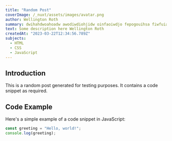 ```yaml
---
title: "Random Post"
coverImage: /_nuxt/assets/images/avatar.png
author: Wellington Roth
summary: dwihahdwoahoadw awodiwdiohjidw oinfaoiwdjo fepogouihsa fiwfuiahwfa ioafwhidja owadhoiaj
text: Some description here Wellington Roth
createdAt: "2023-03-22T12:34:56.789Z"
subjects:
  - HTML
  - CSS
  - JavaScript
---
```


## Introduction

This is a random post generated for testing purposes. It contains a code snippet as required.

## Code Example

Here's a simple example of a code snippet in JavaScript:

```javascript
const greeting = "Hello, world!";
console.log(greeting);